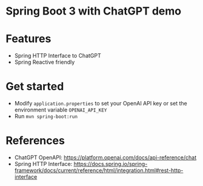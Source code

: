 Spring Boot 3 with ChatGPT demo
===============================

# Features

* Spring HTTP Interface to ChatGPT
* Spring Reactive friendly

# Get started

* Modify `application.properties` to set your OpenAI API key or set the environment variable `OPENAI_API_KEY`
* Run `mvn spring-boot:run`

# References

* ChatGPT OpenAPI: https://platform.openai.com/docs/api-reference/chat
* Spring HTTP
  Interface: https://docs.spring.io/spring-framework/docs/current/reference/html/integration.html#rest-http-interface